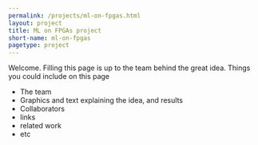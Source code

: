 ```yaml
---
permalink: /projects/ml-on-fpgas.html
layout: project
title: ML on FPGAs project
short-name: ml-on-fpgas
pagetype: project
---
```


Welcome. Filling this page is up to the team behind the great idea. Things you could include on this page
  * The team
  * Graphics and text explaining the idea, and results
  * Collaborators
  * links
  * related work 
  * etc
